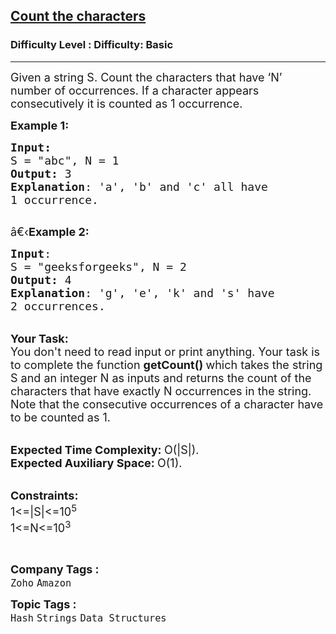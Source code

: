 <h2><a href="https://www.geeksforgeeks.org/problems/count-the-characters1821/1?page=4&category=Hash&sortBy=submissions">Count the characters</a></h2><h3>Difficulty Level : Difficulty: Basic</h3><hr><div class="problems_problem_content__Xm_eO"><p><span style="font-size:18px">Given a string S. Count the characters that have ‘N’ number of occurrences. If a character appears consecutively it is counted as 1 occurrence.</span></p>

<p><span style="font-size:18px"><strong>Example 1:</strong></span></p>

<pre><span style="font-size:18px"><strong>Input:</strong>
S = "abc", N = 1
<strong>Output:</strong> 3
<strong>Explanation</strong>: 'a', 'b' and 'c' all have 
1 occurrence.
</span>
</pre>

<p><span style="font-size:18px">â€‹<strong>Example 2:</strong></span></p>

<pre><span style="font-size:18px"><strong>Input</strong>: 
S = "geeksforgeeks", N = 2
<strong>Output:</strong> 4
<strong>Explanation</strong>: 'g', 'e', 'k' and 's' have
2 occurrences.</span>
</pre>

<p><br>
<span style="font-size:18px"><strong>Your Task:</strong><br>
You don't need to read input or print anything. Your task is to complete the function&nbsp;<strong>getCount()&nbsp;</strong>which takes the string S and an integer N as inputs and returns the count of the characters that have exactly N occurrences in the string. Note that the consecutive occurrences of a character have to be counted as 1.</span></p>

<p><br>
<span style="font-size:18px"><strong>Expected Time Complexity:&nbsp;</strong>O(|S|).<br>
<strong>Expected Auxiliary Space:&nbsp;</strong>O(1).</span></p>

<p><br>
<span style="font-size:18px"><strong>Constraints:</strong><br>
1&lt;=|S|&lt;=10<sup>5</sup><br>
1&lt;=N&lt;=10<sup>3</sup></span></p>

<p>&nbsp;</p>
</div><p><span style=font-size:18px><strong>Company Tags : </strong><br><code>Zoho</code>&nbsp;<code>Amazon</code>&nbsp;<br><p><span style=font-size:18px><strong>Topic Tags : </strong><br><code>Hash</code>&nbsp;<code>Strings</code>&nbsp;<code>Data Structures</code>&nbsp;